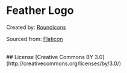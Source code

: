 # Feather Logo
Created by: [Roundicons](https://www.flaticon.com/authors/roundicons)

Sourced from: [Flaticon](www.flaticon.com)

<br/>
## License
[Creative Commons BY 3.0](http://creativecommons.org/licenses/by/3.0/)
